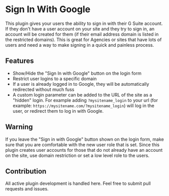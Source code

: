 # Sign In With Google

This plugin gives your users the ability to sign in with their G Suite account. If they don't have a user account on your site and they try to sign in, an account will be created for them (if their email address domain is listed in the restricted domains).
This is great for Agencies or sites that have lots of users and need a way to make signing in a quick and painless process.

## Features
* Show/Hide the "Sign In with Google" button on the login form
* Restrict user logins to a specific domain
* If a user is already logged in to Google, they will be automatically redirected without much fuss
* A custom login parameter can be added to the URL of the site as a "hidden" login. For example adding `?mysitename_login` to your url (for example: `https://mysitename.com/?mysitename_login`) will log in the user, or redirect them to log in with Google.

## Warning

If you leave the "Sign in with Google" button shown on the login form, make sure that you are comfortable with the new user role that is set. Since this plugin creates user accounts for those that do not already have an account on the site, use domain restriction or set a low level role to the users.

## Contribution

All active plugin development is handled here. Feel free to submit pull requests and issues.
